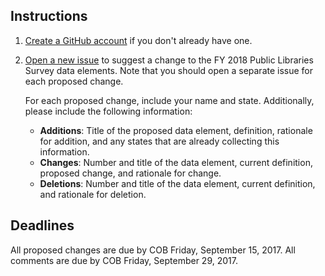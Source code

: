 ## Instructions

1. [Create a GitHub account](https://github.com/join) if you don't already have one.

2. [Open a new issue](https://github.com/IMLS/public-libraries-survey/issues/new) to suggest a change to the FY 2018 Public Libraries Survey data elements. Note that you should open a separate issue for each proposed change. 

	For each proposed change, include your name and state. Additionally, please include the following information:
	* **Additions**: Title of the proposed data element, definition, rationale for addition, and any states that are already collecting this information.   
	* **Changes**: Number and title of the data element, current definition, proposed change, and rationale for change.
	* **Deletions**: Number and title of the data element, current definition, and rationale for deletion.


## Deadlines
All proposed changes are due by COB Friday, September 15, 2017. All comments are due by COB Friday, September 29, 2017.

